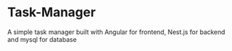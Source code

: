 # Task-Manager
A simple task manager built with Angular for frontend, Nest.js for backend and mysql for database
